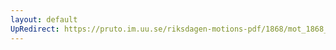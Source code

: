 ```yaml
---
layout: default
UpRedirect: https://pruto.im.uu.se/riksdagen-motions-pdf/1868/mot_1868__ak__220.pdf
---
```

